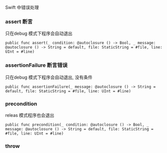 Swift 中错误处理


### assert 断言

只在debug 模式下程序会自动退出

```
public func assert(_ condition: @autoclosure () -> Bool, _ message: @autoclosure () -> String = default, file: StaticString = #file, line: UInt = #line)
```

### assertionFailure 断言错误

只在debug 模式下程序会自动退出, 没有条件

```
public func assertionFailure(_ message: @autoclosure () -> String = default, file: StaticString = #file, line: UInt = #line)
```

### precondition 

releas 模式程序也会退出

```
public func precondition(_ condition: @autoclosure () -> Bool, _ message: @autoclosure () -> String = default, file: StaticString = #file, line: UInt = #line)
```

### throw 